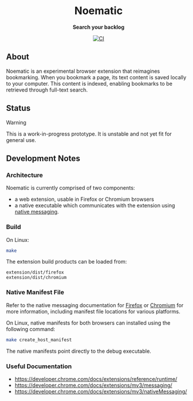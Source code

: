 <div align="center">
  <h1>Noematic</h1>
  <p><strong>Search your backlog</strong></p>
  <p>
    <a href="https://github.com/henrytill/noematic/actions/workflows/ci.yml"><img src="https://github.com/henrytill/noematic/actions/workflows/ci.yml/badge.svg" alt="CI" /></a>
  </p>
</div>

## About

Noematic is an experimental browser extension that reimagines bookmarking. When you bookmark a page, its text content is saved locally to your computer. This content is indexed, enabling bookmarks to be retrieved through full-text search.

## Status

> [!WARNING]
> This is a work-in-progress prototype. It is unstable and not yet fit for general use.

## Development Notes

### Architecture

Noematic is currently comprised of two components:

-   a web extension, usable in Firefox or Chromium browsers
-   a native executable which communicates with the extension using [native messaging](https://developer.chrome.com/docs/extensions/mv3/nativeMessaging/).

### Build

On Linux:

```sh
make
```

The extension build products can be loaded from:

```
extension/dist/firefox
extension/dist/chromium
```

### Native Manifest File

Refer to the native messaging documentation for [Firefox](https://developer.mozilla.org/en-US/docs/Mozilla/Add-ons/WebExtensions/Native_manifests) or [Chromium](https://developer.chrome.com/docs/extensions/mv3/nativeMessaging/) for more information, including manifest file locations for various platforms.

On Linux, native manifests for both browsers can installed using the following command:

```sh
make create_host_manifest
```

The native manifests point directly to the debug executable.

### Useful Documentation

-   <https://developer.chrome.com/docs/extensions/reference/runtime/>
-   <https://developer.chrome.com/docs/extensions/mv3/messaging/>
-   <https://developer.chrome.com/docs/extensions/mv3/nativeMessaging/>
